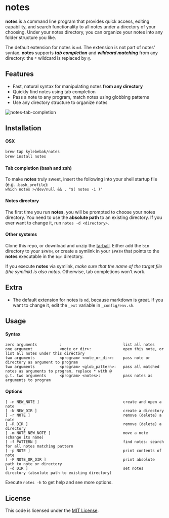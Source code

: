 notes
=====

**notes** is a command line program that provides quick access, editing capability, and search functionality to all notes under a directory of your choosing. Under your notes directory, you can organize your notes into any folder structure you like.

The default extension for notes is `md`. The extension is not part of notes' syntax. **notes** supports **_tab completion_** and **_wildcard matching_** from any directory: the `*` wildcard is replaced by `@`.


## Features

* Fast, natural syntax for manipulating notes **from any directory**
* Quickly find notes using tab completion
* Pass a note to any program, match notes using globbing patterns
* Use any directory structure to organize notes

![notes-tab-completion](https://raw.githubusercontent.com/kylebebak/notes/master/_assets/notes_tab_completion.gif)


## Installation

#### OSX
```sh
brew tap kylebebak/notes
brew install notes
```

#### Tab completion (bash and zsh)
To make **notes** truly sweet, insert the following into your shell startup file (e.g. `.bash_profile`):  
`which notes >/dev/null && . "$( notes -i )"`

#### Notes directory
The first time you run **notes**, you will be prompted to choose your notes directory. You need to use the **absolute path** to an existing directory. If you ever want to change it, run `notes -d <directory>`.

#### Other systems

Clone this repo, or download and unzip the [tarball](https://github.com/kylebebak/notes/archive/1.0.1.tar.gz). Either add the `bin` directory to your `$PATH`, or create a symlink in your `$PATH` that points to the **notes** executable in the `bin` directory.

If you execute **notes** via symlink, *make sure that the name of the target file (the symlink) is also notes*. Otherwise, tab completions won't work.


## Extra

* The default extension for notes is `md`, because markdown is great. If you want to change it, edit the `_ext` variable in `_config/env.sh`.


## Usage

#### Syntax
```
zero arguments          :                           list all notes
one argument            <note_or_dir>:              open this note, or list all notes under this directory
two arguments           <program> <note_or_dir>:    pass note or directory as argument to program
two arguments           <program> <glob_pattern>:   pass all matched notes as arguments to program, replace * with @
g.t. two arguments      <program> <notes>:          pass notes as arguments to program
```

#### Options
```
[ -n NEW_NOTE ]                                     create and open a note
[ -N NEW_DIR ]                                      create a directory
[ -r NOTE ]                                         remove (delete) a note
[ -R DIR ]                                          remove (delete) a directory
[ -m NOTE NEW_NOTE ]                                move a note (change its name)
[ -f PATTERN ]                                      find notes: search for all notes matching pattern
[ -p NOTE ]                                         print contents of note
[ -P NOTE_OR_DIR ]                                  print absolute path to note or directory
[ -d DIR ]                                          set notes directory (absolute path to existing directory)
```

Execute `notes -h` to get help and see more options.


## License
This code is licensed under the [MIT License](https://opensource.org/licenses/MIT).
